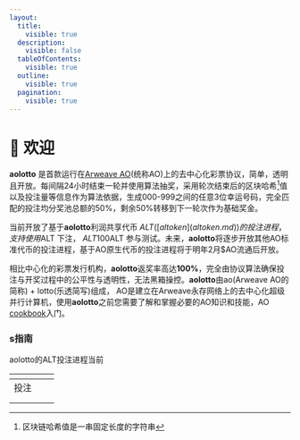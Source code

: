 ```yaml
---
layout:
  title:
    visible: true
  description:
    visible: false
  tableOfContents:
    visible: true
  outline:
    visible: true
  pagination:
    visible: true
---
```


# 👋 欢迎

**aolotto** 是首款运行在[Arweave AO](https://ao.arweave.dev/)(统称AO)上的去中心化彩票协议，简单，透明且开放。每间隔24小时结束一轮并使用算法抽奖，采用轮次结束后的区块哈希[^1]值以及投注量等信息作为算法依据，生成000-999之间的任意3位幸运号码，完全匹配的投注均分奖池总额的50%，剩余50%转移到下一轮次作为基础奖金。

当前开放了基于**aolotto**利润共享代币 $ALT ([altoken](altoken.md))的投注进程，支持使用$ALT 下注， $ALT 100%面向社区公平发行，您可以通过[水龙头](shui-long-tou.md)免费获取$ALT 参与测试。未来，**aolotto**将逐步开放其他AO标准代币的投注进程，基于AO原生代币的投注进程将于明年2月$AO流通后开放。

相比中心化的彩票发行机构，**aolotto**返奖率高达**100%**，完全由协议算法确保投注与开奖过程中的公平性与透明性，无法黑箱操控。**aolotto**由ao(Arweave AO的简称) + lotto(乐透简写)组成， AO是建立在Arweave永存网络上的去中心化超级并行计算机，使用**aolotto**之前您需要了解和掌握必要的AO知识和技能，AO [cookbook](https://cookbook\_ao.arweave.dev/)入门。



### s指南

aolotto的ALT投注进程当前

<table data-view="cards"><thead><tr><th></th><th></th><th></th></tr></thead><tbody><tr><td>投注</td><td></td><td></td></tr><tr><td></td><td></td><td></td></tr><tr><td></td><td></td><td></td></tr></tbody></table>



[^1]: 区块链哈希值是一串固定长度的字符串

